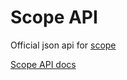 # Scope API
Official json api for [scope](https://scope.kurozero.nl)

[Scope API docs](https://erichoddenbagh.github.io/Lemon-Backend/)